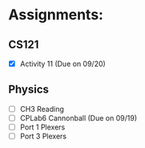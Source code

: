 # Assignments:
## CS121
- [x] Activity 11 (Due on 09/20)
## Physics
- [ ] CH3 Reading
- [ ] CPLab6 Cannonball (Due on 09/19)
- [ ] Port 1 Plexers
- [ ] Port 3 Plexers